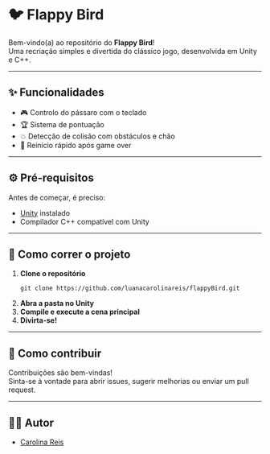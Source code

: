 # 🐦 Flappy Bird

Bem-vindo(a) ao repositório do **Flappy Bird**!  
Uma recriação simples e divertida do clássico jogo, desenvolvida em Unity e C++.  

---

## ✨ Funcionalidades

- 🎮 Controlo do pássaro com o teclado
- 🏆 Sistema de pontuação
- 💥 Detecção de colisão com obstáculos e chão
- 🔄 Reinício rápido após game over

---

## ⚙️ Pré-requisitos

Antes de começar, é preciso:

- [Unity](https://unity.com/) instalado
- Compilador C++ compatível com Unity
  
---

## 🚀 Como correr o projeto

1. **Clone o repositório**
    ```
    git clone https://github.com/luanacarolinareis/flappyBird.git
    ```
2. **Abra a pasta no Unity**
3. **Compile e execute a cena principal**
4. **Divirta-se!**

---

## 🤝 Como contribuir

Contribuições são bem-vindas!  
Sinta-se à vontade para abrir issues, sugerir melhorias ou enviar um pull request.

---

## 👩‍💻 Autor

- [Carolina Reis](https://github.com/luanacarolinareis)
